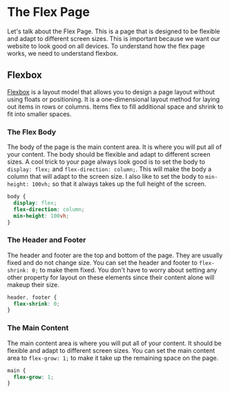 # The Flex Page

Let's talk about the Flex Page. This is a page that is designed to be flexible and adapt to different screen sizes. This is important because we want our website to look good on all devices. To understand how the flex page works, we need to understand flexbox.

## Flexbox

[Flexbox](https://css-tricks.com/snippets/css/a-guide-to-flexbox/) is a layout model that allows you to design a page layout without using floats or positioning. It is a one-dimensional layout method for laying out items in rows or columns. Items flex to fill additional space and shrink to fit into smaller spaces.

### The Flex Body

The body of the page is the main content area. It is where you will put all of your content. The body should be flexible and adapt to different screen sizes. A cool trick to your page always look good is to set the body to `display: flex;` and `flex-direction: column;`. This will make the body a column that will adapt to the screen size. I also like to set the body to `min-height: 100vh;` so that it always takes up the full height of the screen.

```css
body {
  display: flex;
  flex-direction: column;
  min-height: 100vh;
}
```

### The Header and Footer

The header and footer are the top and bottom of the page. They are usually fixed and do not change size. You can set the header and footer to `flex-shrink: 0;` to make them fixed. You don't have to worry about setting any other property for layout on these elements since their content alone will makeup their size.

```css
header, footer {
  flex-shrink: 0;
}
```

### The Main Content

The main content area is where you will put all of your content. It should be flexible and adapt to different screen sizes. You can set the main content area to `flex-grow: 1;` to make it take up the remaining space on the page.

```css
main {
  flex-grow: 1;
}
```

